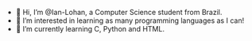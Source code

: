 - 👋 Hi, I’m @Ian-Lohan, a Computer Science student from Brazil.
- 👀 I’m interested in learning as many programming languages as I can!
- 🌱 I’m currently learning C, Python and HTML.

<!---
Ian-Lohan/Ian-Lohan is a ✨ special ✨ repository because its `README.md` (this file) appears on your GitHub profile.
You can click the Preview link to take a look at your changes.
--->

